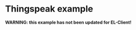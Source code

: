 Thingspeak example
==================

**WARNING: this example has not been updated for EL-Client!**
